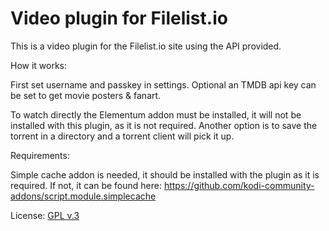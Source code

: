 # Video plugin for Filelist.io 

This is a video plugin for the Filelist.io site using the API provided.

How it works:

First set username and passkey in settings. Optional an TMDB api key can be set to get movie posters & fanart.

To watch directly the Elementum addon must be installed, it will not be installed with this plugin, as it is not required.
Another option is to save the torrent in a directory and a torrent client will pick it up.

Requirements:

Simple cache addon is needed, it should be installed with the plugin as it is required. 
If not, it can be found here: https://github.com/kodi-community-addons/script.module.simplecache

License: [GPL v.3](http://www.gnu.org/copyleft/gpl.html)
